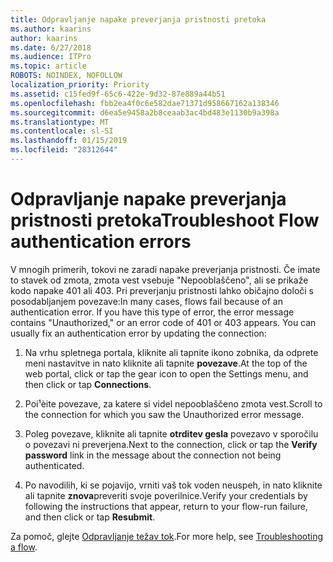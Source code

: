 ```yaml
---
title: Odpravljanje napake preverjanja pristnosti pretoka
ms.author: kaarins
author: kaarins
ms.date: 6/27/2018
ms.audience: ITPro
ms.topic: article
ROBOTS: NOINDEX, NOFOLLOW
localization_priority: Priority
ms.assetid: c15fed9f-65c6-422e-9d32-87e889a44b51
ms.openlocfilehash: fbb2ea4f0c6e582dae71371d958667162a138346
ms.sourcegitcommit: d6ea5e9458a2b8ceaab3ac4bd483e1130b9a398a
ms.translationtype: MT
ms.contentlocale: sl-SI
ms.lasthandoff: 01/15/2019
ms.locfileid: "28312644"
---
```

# <a name="troubleshoot-flow-authentication-errors"></a><span data-ttu-id="15e42-102">Odpravljanje napake preverjanja pristnosti pretoka</span><span class="sxs-lookup"><span data-stu-id="15e42-102">Troubleshoot Flow authentication errors</span></span>

<span data-ttu-id="15e42-p101">V mnogih primerih, tokovi ne zaradi napake preverjanja pristnosti. Če imate to stavek od zmota, zmota vest vsebuje "Nepooblaščeno", ali se prikaže kodo napake 401 ali 403. Pri preverjanju pristnosti lahko običajno določi s posodabljanjem povezave:</span><span class="sxs-lookup"><span data-stu-id="15e42-p101">In many cases, flows fail because of an authentication error. If you have this type of error, the error message contains "Unauthorized," or an error code of 401 or 403 appears. You can usually fix an authentication error by updating the connection:</span></span>
  
1. <span data-ttu-id="15e42-106">Na vrhu spletnega portala, kliknite ali tapnite ikono zobnika, da odprete meni nastavitve in nato kliknite ali tapnite **povezave**.</span><span class="sxs-lookup"><span data-stu-id="15e42-106">At the top of the web portal, click or tap the gear icon to open the Settings menu, and then click or tap **Connections**.</span></span>
    
2. <span data-ttu-id="15e42-107">Poi¹èite povezave, za katere si videl nepooblaščeno zmota vest.</span><span class="sxs-lookup"><span data-stu-id="15e42-107">Scroll to the connection for which you saw the Unauthorized error message.</span></span>
    
3. <span data-ttu-id="15e42-108">Poleg povezave, kliknite ali tapnite **otrditev gesla** povezavo v sporočilu o povezavi ni preverjena.</span><span class="sxs-lookup"><span data-stu-id="15e42-108">Next to the connection, click or tap the **Verify password** link in the message about the connection not being authenticated.</span></span> 
    
4. <span data-ttu-id="15e42-109">Po navodilih, ki se pojavijo, vrniti vaš tok voden neuspeh, in nato kliknite ali tapnite **znova**preveriti svoje poverilnice.</span><span class="sxs-lookup"><span data-stu-id="15e42-109">Verify your credentials by following the instructions that appear, return to your flow-run failure, and then click or tap **Resubmit**.</span></span>
    
<span data-ttu-id="15e42-110">Za pomoč, glejte [Odpravljanje težav tok](https://go.microsoft.com/fwlink/?linkid=872110).</span><span class="sxs-lookup"><span data-stu-id="15e42-110">For more help, see [Troubleshooting a flow](https://go.microsoft.com/fwlink/?linkid=872110).</span></span>
  


